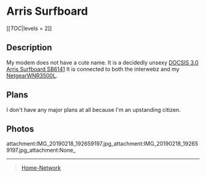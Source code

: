 Arris Surfboard
===============

[[_TOC_|levels = 2]]

Description
-----------

My modem does not have a cute name. It is a decidedly unsexy [DOCSIS 3.0 Arris Surfboard SB6141](https://smile.amazon.com/ARRIS-SURFboard-SB6141-DOCSIS-Cable/dp/B00AJHDZSI/ref=sr_1_6?keywords=arris+sb6141&qid=1550537801&s=electronics&sr=1-6) It is connected to both the interwebz and my [NetgearWNR3500L](Netgear-WNR3500L).

Plans
-----

I don't have any major plans at all because I'm an upstanding citizen.

Photos
------

attachment:IMG\_20190218\_192659197.jpg\_attachment:IMG\_20190218\_192659197.jpg\_attachment:None\_

* * * * *

> [Home-Network](Home-Network)
